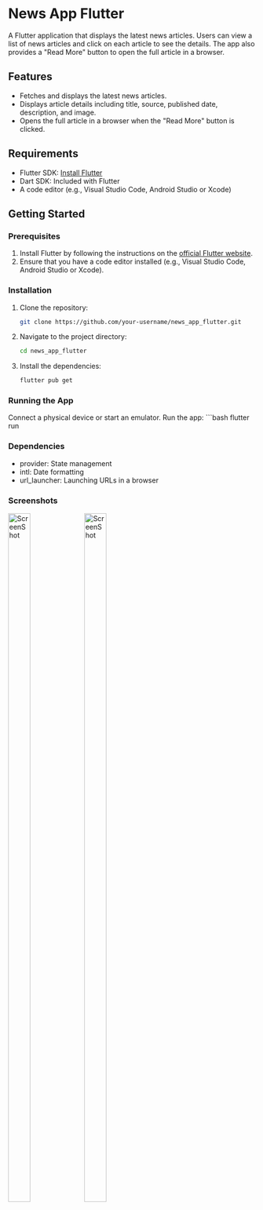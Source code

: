 # News App Flutter

A Flutter application that displays the latest news articles. Users can view a list of news articles and click on each article to see the details. The app also provides a "Read More" button to open the full article in a browser.

## Features

- Fetches and displays the latest news articles.
- Displays article details including title, source, published date, description, and image.
- Opens the full article in a browser when the "Read More" button is clicked.

## Requirements

- Flutter SDK: [Install Flutter](https://flutter.dev/docs/get-started/install)
- Dart SDK: Included with Flutter
- A code editor (e.g., Visual Studio Code, Android Studio or Xcode)

## Getting Started

### Prerequisites

1. Install Flutter by following the instructions on the [official Flutter website](https://flutter.dev/docs/get-started/install).
2. Ensure that you have a code editor installed (e.g., Visual Studio Code, Android Studio or Xcode).

### Installation

1. Clone the repository:

   ```bash
   git clone https://github.com/your-username/news_app_flutter.git

2. Navigate to the project directory:
    ```bash
    cd news_app_flutter

3. Install the dependencies:
    ```bash
    flutter pub get

### Running the App
Connect a physical device or start an emulator.
Run the app:
    ```bash
    flutter run

### Dependencies
- provider: State management
- intl: Date formatting
- url_launcher: Launching URLs in a browser

### Screenshots
<img width="30%" height="60%" src="1.png" alt="ScreenShot"/> <img width="30%" height="60%" src="2.png" alt="ScreenShot"/>
